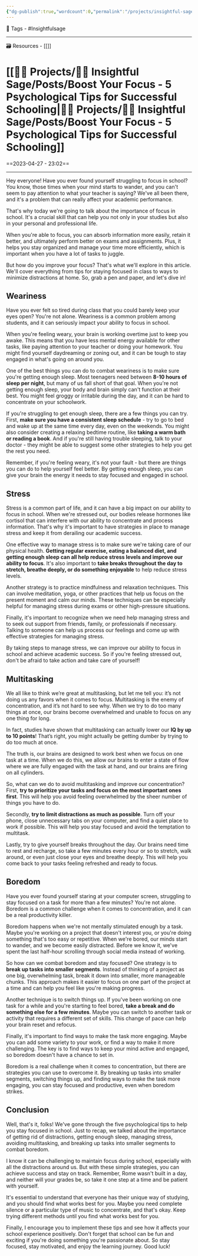 ```yaml
---
{"dg-publish":true,"wordcount":0,"permalink":"/projects/insightful-sage/posts/boost-your-focus-5-psychological-tips-for-successful-schooling/","dgPassFrontmatter":true,"noteIcon":"3","created":"2023-11-14T21:08:37.701+05:30","updated":"2024-02-26T02:42:24.907+05:30"}
---
```


🧶 Tags - #Insightfulsage 

---
🗃 Resources - [[]]

# [[👷🏻 Projects/🧓🏻 Insightful Sage/Posts/Boost Your Focus - 5 Psychological Tips for Successful Schooling\|👷🏻 Projects/🧓🏻 Insightful Sage/Posts/Boost Your Focus - 5 Psychological Tips for Successful Schooling]]
==2023-04-27 - 23:02==

---
Hey everyone! Have you ever found yourself struggling to focus in school? You know, those times when your mind starts to wander, and you can't seem to pay attention to what your teacher is saying? We've all been there, and it's a problem that can really affect your academic performance.

That's why today we're going to talk about the importance of focus in school. It's a crucial skill that can help you not only in your studies but also in your personal and professional life.

When you're able to focus, you can absorb information more easily, retain it better, and ultimately perform better on exams and assignments. Plus, it helps you stay organized and manage your time more efficiently, which is important when you have a lot of tasks to juggle.

But how do you improve your focus? That's what we'll explore in this article. We'll cover everything from tips for staying focused in class to ways to minimize distractions at home. So, grab a pen and paper, and let's dive in!

## Weariness
Have you ever felt so tired during class that you could barely keep your eyes open? You're not alone. Weariness is a common problem among students, and it can seriously impact your ability to focus in school.

When you're feeling weary, your brain is working overtime just to keep you awake. This means that you have less mental energy available for other tasks, like paying attention to your teacher or doing your homework. You might find yourself daydreaming or zoning out, and it can be tough to stay engaged in what's going on around you.

One of the best things you can do to combat weariness is to make sure you're getting enough sleep. Most teenagers need between **8-10 hours of sleep per night**, but many of us fall short of that goal. When you're not getting enough sleep, your body and brain simply can't function at their best. You might feel groggy or irritable during the day, and it can be hard to concentrate on your schoolwork.

If you're struggling to get enough sleep, there are a few things you can try. First, **make sure you have a consistent sleep schedule** - try to go to bed and wake up at the same time every day, even on the weekends. You might also consider creating a relaxing bedtime routine, like **taking a warm bath or reading a book**. And if you're still having trouble sleeping, talk to your doctor - they might be able to suggest some other strategies to help you get the rest you need.

Remember, if you're feeling weary, it's not your fault - but there are things you can do to help yourself feel better. By getting enough sleep, you can give your brain the energy it needs to stay focused and engaged in school.

## Stress
Stress is a common part of life, and it can have a big impact on our ability to focus in school. When we're stressed out, our bodies release hormones like cortisol that can interfere with our ability to concentrate and process information. That's why it's important to have strategies in place to manage stress and keep it from derailing our academic success.

One effective way to manage stress is to make sure we're taking care of our physical health. **Getting regular exercise, eating a balanced diet, and getting enough sleep can all help reduce stress levels and improve our ability to focus**. It's also important to **take breaks throughout the day to stretch, breathe deeply, or do something enjoyable** to help reduce stress levels.

Another strategy is to practice mindfulness and relaxation techniques. This can involve meditation, yoga, or other practices that help us focus on the present moment and calm our minds. These techniques can be especially helpful for managing stress during exams or other high-pressure situations.

Finally, it's important to recognize when we need help managing stress and to seek out support from friends, family, or professionals if necessary. Talking to someone can help us process our feelings and come up with effective strategies for managing stress.

By taking steps to manage stress, we can improve our ability to focus in school and achieve academic success. So if you're feeling stressed out, don't be afraid to take action and take care of yourself!

## Multitasking
We all like to think we’re great at multitasking, but let me tell you: it’s not doing us any favors when it comes to focus. Multitasking is the enemy of concentration, and it’s not hard to see why. When we try to do too many things at once, our brains become overwhelmed and unable to focus on any one thing for long.

In fact, studies have shown that multitasking can actually lower our **IQ by up to 10 points**! That’s right, you might actually be getting dumber by trying to do too much at once.

The truth is, our brains are designed to work best when we focus on one task at a time. When we do this, we allow our brains to enter a state of flow where we are fully engaged with the task at hand, and our brains are firing on all cylinders.

So, what can we do to avoid multitasking and improve our concentration? First, **try to prioritize your tasks and focus on the most important ones first**. This will help you avoid feeling overwhelmed by the sheer number of things you have to do.

Secondly, **try to limit distractions as much as possible**. Turn off your phone, close unnecessary tabs on your computer, and find a quiet place to work if possible. This will help you stay focused and avoid the temptation to multitask.

Lastly, try to give yourself breaks throughout the day. Our brains need time to rest and recharge, so take a few minutes every hour or so to stretch, walk around, or even just close your eyes and breathe deeply. This will help you come back to your tasks feeling refreshed and ready to focus.

## Boredom
Have you ever found yourself staring at your computer screen, struggling to stay focused on a task for more than a few minutes? You're not alone. Boredom is a common challenge when it comes to concentration, and it can be a real productivity killer.

Boredom happens when we're not mentally stimulated enough by a task. Maybe you're working on a project that doesn't interest you, or you're doing something that's too easy or repetitive. When we're bored, our minds start to wander, and we become easily distracted. Before we know it, we've spent the last half-hour scrolling through social media instead of working.

So how can we combat boredom and stay focused? One strategy is to **break up tasks into smaller segments**. Instead of thinking of a project as one big, overwhelming task, break it down into smaller, more manageable chunks. This approach makes it easier to focus on one part of the project at a time and can help you feel like you're making progress.

Another technique is to switch things up. If you've been working on one task for a while and you're starting to feel bored, **take a break and do something else for a few minutes**. Maybe you can switch to another task or activity that requires a different set of skills. This change of pace can help your brain reset and refocus.

Finally, it's important to find ways to make the task more engaging. Maybe you can add some variety to your work, or find a way to make it more challenging. The key is to find ways to keep your mind active and engaged, so boredom doesn't have a chance to set in.

Boredom is a real challenge when it comes to concentration, but there are strategies you can use to overcome it. By breaking up tasks into smaller segments, switching things up, and finding ways to make the task more engaging, you can stay focused and productive, even when boredom strikes.

## Conclusion
Well, that's it, folks! We've gone through the five psychological tips to help you stay focused in school. Just to recap, we talked about the importance of getting rid of distractions, getting enough sleep, managing stress, avoiding multitasking, and breaking up tasks into smaller segments to combat boredom.

I know it can be challenging to maintain focus during school, especially with all the distractions around us. But with these simple strategies, you can achieve success and stay on track. Remember, Rome wasn't built in a day, and neither will your grades be, so take it one step at a time and be patient with yourself.

It's essential to understand that everyone has their unique way of studying, and you should find what works best for you. Maybe you need complete silence or a particular type of music to concentrate, and that's okay. Keep trying different methods until you find what works best for you.

Finally, I encourage you to implement these tips and see how it affects your school experience positively. Don't forget that school can be fun and exciting if you're doing something you're passionate about. So stay focused, stay motivated, and enjoy the learning journey. Good luck!